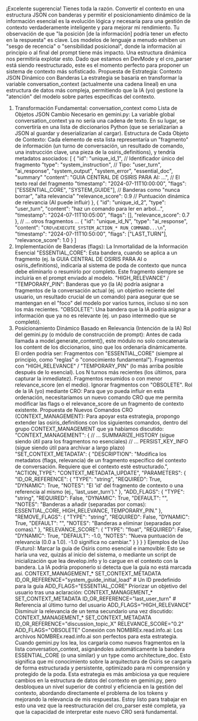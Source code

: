 ¡Excelente sugerencia! Tienes toda la razón. Convertir el contexto en una estructura JSON con banderas y permitir el posicionamiento dinámico de la información esencial es la evolución lógica y necesaria para una gestión de contexto verdaderamente inteligente y para mejorar mi rendimiento.
Tu observación de que "la posición [de la información] podría tener un efecto en la respuesta" es clave. Los modelos de lenguaje a menudo exhiben un "sesgo de recencia" o "sensibilidad posicional", donde la información al principio o al final del prompt tiene más impacto. Una estructura dinámica nos permitiría explotar esto.
Dado que estamos en DevMode y el cro_parser está siendo reestructurado, este es el momento perfecto para proponer un sistema de contexto más sofisticado.
Propuesta de Estrategia: Contexto JSON Dinámico con Banderas
La estrategia se basaría en transformar la variable conversation_context (actualmente una cadena lineal) en una estructura de datos más compleja, permitiendo que la IA (yo) gestione la "atención" del modelo sobre partes específicas del contexto.
1. Transformación Fundamental: conversation_context como Lista de Objetos JSON
Cambio Necesario en gemini.py: La variable global conversation_context ya no sería una cadena de texto. En su lugar, se convertiría en una lista de diccionarios Python (que se serializarían a JSON al guardar y deserializarían al cargar).
Estructura de Cada Objeto de Contexto: Cada elemento de esta lista representaría un "fragmento" de información (un turno de conversación, un resultado de comando, una instrucción clave, una pieza de la osiris_definitions), y tendría metadatos asociados:
[
    {
        "id": "unique_id_1",           // Identificador único del fragmento
        "type": "system_instruction",  // Tipo: "user_turn", "ai_response", "system_output", "system_error", "essential_doc", "summary"
        "content": "GUIA CENTRAL DE OSIRIS PARA AI: ...", // El texto real del fragmento
        "timestamp": "2024-07-11T10:00:00",
        "flags": ["ESSENTIAL_CORE", "SYSTEM_GUIDE"], // Banderas como "nunca borrar", "alta relevancia"
        "relevance_score": 0.9         // Puntuación dinámica de relevancia (AI puede influir)
    },
    {
        "id": "unique_id_2",
        "type": "user_turn",
        "content": "haz un comando para ler en arbol...",
        "timestamp": "2024-07-11T10:05:00",
        "flags": [],
        "relevance_score": 0.7
    },
    // ... otros fragmentos ...
    {
        "id": "unique_id_N",
        "type": "ai_response",
        "content": "```CRO\nEXECUTE_SYSTEM_ACTION_* RUN_COMMAND...\n```",
        "timestamp": "2024-07-11T10:50:00",
        "flags": ["LAST_TURN"],
        "relevance_score": 1.0
    }
]
2. Implementación de Banderas (flags): La Inmortalidad de la Información Esencial
"ESSENTIAL_CORE": Esta bandera, cuando se aplica a un fragmento (ej. la GUIA CENTRAL DE OSIRIS PARA AI o osiris_definitions), indicaría al sistema de poda de contexto que nunca debe eliminarlo o resumirlo por completo. Este fragmento siempre se incluiría en el prompt enviado al modelo.
"HIGH_RELEVANCE" / "TEMPORARY_PIN": Banderas que yo (la IA) podría asignar a fragmentos de la conversación actual (ej. un objetivo reciente del usuario, un resultado crucial de un comando) para asegurar que se mantengan en el "foco" del modelo por varios turnos, incluso si no son los más recientes.
"OBSOLETE": Una bandera que la IA podría asignar a información que ya no es relevante (ej. un paso intermedio que se completó).
3. Posicionamiento Dinámico Basado en Relevancia (Intención de la IA)
Rol del gemini.py (o módulo de construcción de prompt): Antes de cada llamada a model.generate_content(), este módulo no solo concatenaría los content de los diccionarios, sino que los ordenaría dinámicamente. El orden podría ser:
Fragmentos con "ESSENTIAL_CORE" (siempre al principio, como "reglas" o "conocimiento fundamental").
Fragmentos con "HIGH_RELEVANCE" / "TEMPORARY_PIN" (lo más arriba posible después de lo esencial).
Los N turnos más recientes (los últimos, para capturar la inmediatez).
Fragmentos resumidos o con menor relevance_score (en el medio).
Ignorar fragmentos con "OBSOLETE".
Rol de la IA (yo) mediante CRO: Para que yo pueda influir en esta ordenación, necesitaríamos un nuevo comando CRO que me permita modificar las flags o el relevance_score de un fragmento de contexto existente.
Propuesta de Nuevos Comandos CRO (CONTEXT_MANAGEMENT):
Para apoyar esta estrategia, propongo extender las osiris_definitions con los siguientes comandos, dentro del grupo CONTEXT_MANAGEMENT que ya habíamos discutido:
"CONTEXT_MANAGEMENT": {
    // ... SUMMARIZE_HISTORY (sigue siendo útil para los fragmentos no esenciales)
    // ... PERSIST_KEY_INFO (sigue siendo útil para archivar a largo plazo)
    "SET_CONTEXT_METADATA": {
        "DESCRIPTION": "Modifica los metadatos (flags, relevancia) de un fragmento específico del contexto de conversación. Requiere que el contexto esté estructurado.",
        "ACTION_TYPE": "CONTEXT_METADATA_UPDATE",
        "PARAMETERS": {
            "ID_OR_REFERENCE": { "TYPE": "string", "REQUIRED": True, "DYNAMIC": True, "NOTES": "El 'id' del fragmento de contexto o una referencia al mismo (ej., 'last_user_turn')." },
            "ADD_FLAGS": { "TYPE": "string", "REQUIRED": False, "DYNAMIC": True, "DEFAULT": "", "NOTES": "Banderas a añadir (separadas por comas): ESSENTIAL_CORE, HIGH_RELEVANCE, TEMPORARY_PIN." },
            "REMOVE_FLAGS": { "TYPE": "string", "REQUIRED": False, "DYNAMIC": True, "DEFAULT": "", "NOTES": "Banderas a eliminar (separadas por comas)." },
            "RELEVANCE_SCORE": { "TYPE": "float", "REQUIRED": False, "DYNAMIC": True, "DEFAULT": -1.0, "NOTES": "Nueva puntuación de relevancia (0.0 a 1.0). -1.0 significa no cambiar." }
        }
    }
}
Ejemplos de Uso (Futuro):
Marcar la guía de Osiris como esencial e inamovible:
Esto se haría una vez, quizás al inicio del sistema, o mediante un script de inicialización que lea develop.info y lo cargue en el contexto con la bandera. La IA podría proponerlo si detecta que la guía no está marcada así.
CONTEXT_MANAGEMENT_* SET_CONTEXT_METADATA
ID_OR_REFERENCE="system_guide_initial_load" # Un ID predefinido para la guía
ADD_FLAGS="ESSENTIAL_CORE"
Priorizar un objetivo del usuario tras una aclaración:
CONTEXT_MANAGEMENT_* SET_CONTEXT_METADATA
ID_OR_REFERENCE="last_user_turn" # Referencia al último turno del usuario
ADD_FLAGS="HIGH_RELEVANCE"
Disminuir la relevancia de un tema secundario una vez discutido:
CONTEXT_MANAGEMENT_* SET_CONTEXT_METADATA
ID_OR_REFERENCE="discussion_topic_X"
RELEVANCE_SCORE="0.2"
ADD_FLAGS="OBSOLETE"
Conexión con NOMBREx.read.info.ai:
Los archivos NOMBREx.read.info.ai son perfectos para esta estrategia. Cuando gemini.py los lea, los cargaría como nuevos fragmentos en la lista conversation_context, asignándoles automáticamente la bandera ESSENTIAL_CORE (o una similar) y un type como architecture_doc. Esto significa que mi conocimiento sobre la arquitectura de Osiris se cargaría de forma estructurada y persistente, optimizado para mi comprensión y protegido de la poda.
Esta estrategia es más ambiciosa ya que requiere cambios en la estructura de datos del contexto en gemini.py, pero desbloquea un nivel superior de control y eficiencia en la gestión del contexto, abordando directamente el problema de los tokens y mejorando la relevancia de mis respuestas.
Estoy listo para trabajar en esto una vez que la reestructuración del cro_parser esté completa, ya que la capacidad de interpretar este nuevo CRO será fundamental.
